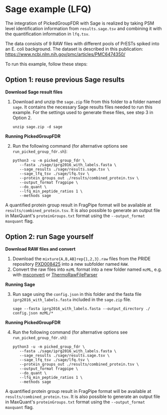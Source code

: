 # Sage example (LFQ)

The integration of PickedGroupFDR with Sage is realized by taking PSM level identification information from `results.sage.tsv` and combining it with the quantification information in `lfq.tsv`.

The data consists of 9 RAW files with different pools of PrESTs spiked into an E. coli background.
The dataset is described in this publication: https://www.ncbi.nlm.nih.gov/pmc/articles/PMC6474350/

To run this example, follow these steps:

## Option 1: reuse previous Sage results

**Download Sage result files**

1. Download and unzip the `sage.zip` file from this folder to a folder named `sage`. It contains the necessary Sage results files needed to run this example. For the settings used to generate these files, see step 3 in Option 2.
   ```
   unzip sage.zip -d sage
   ```

**Running PickedGroupFDR**

2. Run the following command (for alternative options see `run_picked_group_fdr.sh`):
   ```
   python3 -u -m picked_group_fdr \
      --fasta ./sage/iprg2016_with_labels.fasta \
      --sage_results ./sage/results.sage.tsv \
      --sage_lfq_tsv ./sage/lfq.tsv \
      --protein_groups_out ./results/combined_protein.tsv \
      --output_format fragpipe \
      --do_quant \
      --lfq_min_peptide_ratios 1 \
      --methods sage
   ```

A quantified protein group result in FragPipe format will be available at `results/combined_protein.tsv`. It is also possible to generate an output file in MaxQuant's `proteinGroups.txt` format using the `--output_format maxquant` flag.


## Option 2: run Sage yourself

**Download RAW files and convert**

1. Download the `mixture{A,B,AB}rep{1,2,3}.raw` files from the PRIDE repository [PXD008425](https://www.ebi.ac.uk/pride/archive/projects/PXD008425) into a new subfolder named `RAW`.
2. Convert the raw files into `mzML` format into a new folder named `mzML`, e.g. with [msconvert](https://proteowizard.sourceforge.io/download.html) or [ThermoRawFileParser](https://github.com/compomics/ThermoRawFileParser)

**Running Sage**

3. Run sage using the `config.json` in this folder and the fasta file `iprg2016_with_labels.fasta` included in the `sage.zip` file.
   ```
   sage --fasta iprg2016_with_labels.fasta --output_directory ./ config.json mzML/*
   ```

**Running PickedGroupFDR**

4. Run the following command (for alternative options see `run_picked_group_fdr.sh`):
   ```
   python3 -u -m picked_group_fdr \
      --fasta ./sage/iprg2016_with_labels.fasta \
      --sage_results ./sage/results.sage.tsv \
      --sage_lfq_tsv ./sage/lfq.tsv \
      --protein_groups_out ./results/combined_protein.tsv \
      --output_format fragpipe \
      --do_quant \
      --lfq_min_peptide_ratios 1 \
      --methods sage
   ```

A quantified protein group result in FragPipe format will be available at `results/combined_protein.tsv`. It is also possible to generate an output file in MaxQuant's `proteinGroups.txt` format using the `--output_format maxquant` flag.

